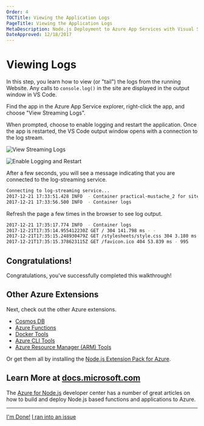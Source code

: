 ```yaml
---
Order: 4
TOCTitle: Viewing the Application Logs
PageTitle: Viewing the Application Logs
MetaDescription: Node.js Deployment to Azure App Services with Visual Studio Code
DateApproved: 12/18/2017
---
```


# Viewing Logs

In this step, you learn how to view (or "tail") the logs from the running
Website. Any calls to `console.log()` in the site are displayed in the output
window in VS Code.

Find the app in the Azure App Service explorer, right-click the app, and choose
"View Streaming Logs".

When prompted, choose to enable logging and restart the application. Once the
app is restarted, the VS Code output window opens with a connection to the log
stream.

![View Streaming Logs](images/nodejs-deployment-azureappservice/view-logs.png)

![Enable Logging and Restart](images/nodejs-deployment-azureappservice/enable-restart.png)

After a few seconds, you will see a message indicating that you are connected to
the log-streaming service.

```bash
Connecting to log-streaming service...
2017-12-21 17:33:51.428 INFO  - Container practical-mustache_2 for site practical-mustache initialized successfully.
2017-12-21 17:33:56.500 INFO  - Container logs
```

Refresh the page a few times in the browser to see log output.

```bash
2017-12-21 17:35:17.774 INFO  - Container logs
2017-12-21T17:35:14.955412230Z GET / 304 141.798 ms - -
2017-12-21T17:35:15.248930479Z GET /stylesheets/style.css 304 3.180 ms - -
2017-12-21T17:35:15.378623115Z GET /favicon.ico 404 53.839 ms - 995
```

## Congratulations!

Congratulations, you've successfully completed this walkthrough!

## Other Azure Extensions

Next, check out the other Azure extensions.

* [Cosmos DB](https://marketplace.visualstudio.com/items?itemName=ms-azuretools.vscode-cosmosdb)
* [Azure Functions](https://marketplace.visualstudio.com/items?itemName=ms-azuretools.vscode-azurefunctions)
* [Docker Tools](https://marketplace.visualstudio.com/items?itemName=PeterJausovec.vscode-docker)
* [Azure CLI Tools](https://marketplace.visualstudio.com/items?itemName=ms-vscode.azurecli)
* [Azure Resource Manager (ARM) Tools](https://marketplace.visualstudio.com/items?itemName=msazurermtools.azurerm-vscode-tools)

Or get them all by installing the
[Node.js Extension Pack for Azure](https://marketplace.visualstudio.com/items?itemName=ms-vscode.vscode-node-azure-pack).

## Learn More at [docs.microsoft.com](https://docs.microsoft.com)

The [Azure for Node.js](https://docs.microsoft.com/en-us/nodejs/azure/?view=azure-node-2.0.0)
developer center has a number of great articles on how to build and deploy
Node.js based functions and applications to Azure.

----

<a class="tutorial-next-btn" href="/docs">I'm Done!</a> <a class="tutorial-feedback-btn" onclick="reportIssue('node-deployment-azureappservice', 'tailing-logs')" href="javascript:void(0)">I ran into an issue</a>